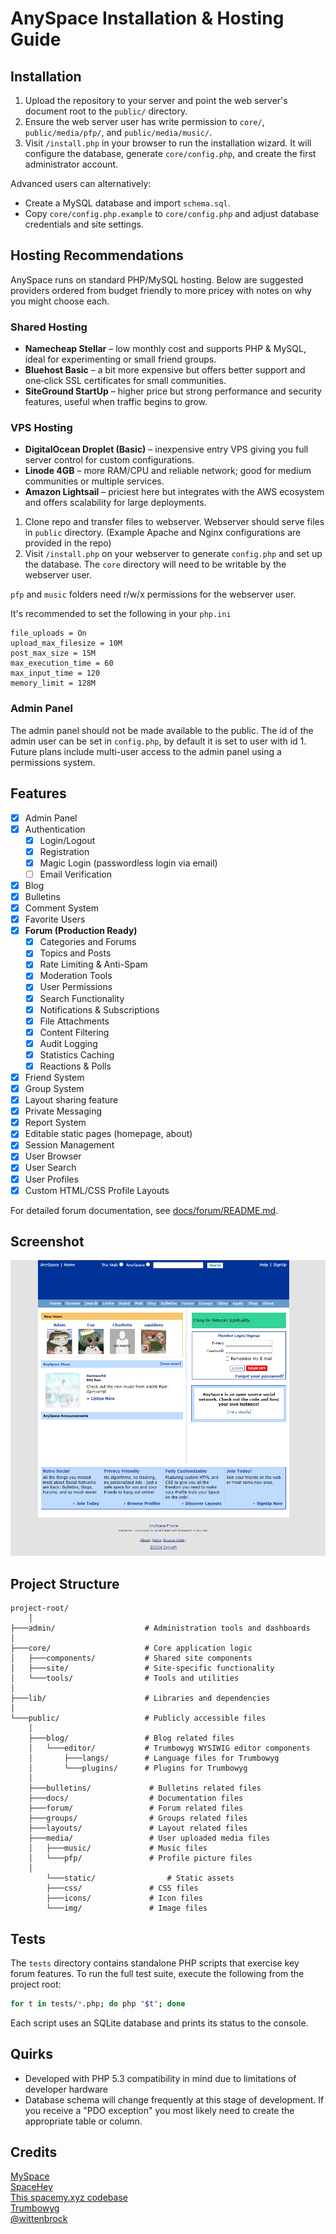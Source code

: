 # AnySpace Installation & Hosting Guide

## Installation
1. Upload the repository to your server and point the web server's document root to the `public/` directory.
2. Ensure the web server user has write permission to `core/`, `public/media/pfp/`, and `public/media/music/`.
3. Visit `/install.php` in your browser to run the installation wizard. It will configure the database, generate `core/config.php`, and create the first administrator account.

Advanced users can alternatively:
- Create a MySQL database and import `schema.sql`.
- Copy `core/config.php.example` to `core/config.php` and adjust database credentials and site settings.

## Hosting Recommendations
AnySpace runs on standard PHP/MySQL hosting. Below are suggested providers ordered from budget friendly to more pricey with notes on why you might choose each.

### Shared Hosting
- **Namecheap Stellar** – low monthly cost and supports PHP & MySQL, ideal for experimenting or small friend groups.
- **Bluehost Basic** – a bit more expensive but offers better support and one‑click SSL certificates for small communities.
- **SiteGround StartUp** – higher price but strong performance and security features, useful when traffic begins to grow.

### VPS Hosting
- **DigitalOcean Droplet (Basic)** – inexpensive entry VPS giving you full server control for custom configurations.
- **Linode 4GB** – more RAM/CPU and reliable network; good for medium communities or multiple services.
- **Amazon Lightsail** – priciest here but integrates with the AWS ecosystem and offers scalability for large deployments.

1. Clone repo and transfer files to webserver. Webserver should serve files in `public` directory. (Example Apache and Nginx configurations are provided in the repo)
2. Visit `/install.php` on your webserver to generate `config.php` and set up the database. The `core` directory will need to be writable by the webserver user.

`pfp` and `music` folders need r/w/x permissions for the webserver user. 

It's recommended to set the following in your `php.ini`

```
file_uploads = On
upload_max_filesize = 10M
post_max_size = 15M
max_execution_time = 60
max_input_time = 120
memory_limit = 128M
```

### Admin Panel
The admin panel should not be made available to the public. The id of the admin user can be set in `config.php`, by
default it is set to user with id 1. Future plans include multi-user access to the admin panel using a permissions
system.  

## Features

- [x] Admin Panel
- [x] Authentication
  - [x] Login/Logout
  - [x] Registration
  - [x] Magic Login (passwordless login via email)
  - [ ] Email Verification
- [x] Blog
- [x] Bulletins
- [x] Comment System
- [x] Favorite Users
- [x] **Forum (Production Ready)**
  - [x] Categories and Forums
  - [x] Topics and Posts
  - [x] Rate Limiting & Anti-Spam
  - [x] Moderation Tools
  - [x] User Permissions
  - [x] Search Functionality
  - [x] Notifications & Subscriptions
  - [x] File Attachments
  - [x] Content Filtering
  - [x] Audit Logging
  - [x] Statistics Caching
  - [x] Reactions & Polls
- [x] Friend System
- [x] Group System
- [x] Layout sharing feature
- [x] Private Messaging
- [x] Report System
- [x] Editable static pages (homepage, about)
- [x] Session Management
- [x] User Browser
- [x] User Search
- [x] User Profiles
- [x] Custom HTML/CSS Profile Layouts

For detailed forum documentation, see [docs/forum/README.md](docs/forum/README.md).

## Screenshot

![screenshot](public/docs/screenshot.png)

## Project Structure

```
project-root/
    │
├───admin/                    # Administration tools and dashboards
│
├───core/                     # Core application logic
│   ├───components/           # Shared site components
│   ├───site/                 # Site-specific functionality
│   └───tools/                # Tools and utilities
│
├───lib/                      # Libraries and dependencies
│
└───public/                   # Publicly accessible files
    │
    ├───blog/                 # Blog related files
    │   └───editor/           # Trumbowyg WYSIWIG editor components
    │       ├───langs/        # Language files for Trumbowyg
    │       └───plugins/      # Plugins for Trumbowyg 
    │
    ├───bulletins/             # Bulletins related files
    ├───docs/                  # Documentation files
    ├───forum/                 # Forum related files
    ├───groups/                # Groups related files
    ├───layouts/               # Layout related files
    ├───media/                 # User uploaded media files
    │   ├───music/             # Music files
    │   └───pfp/               # Profile picture files
    │
        └───static/                # Static assets
        ├───css/               # CSS files
        ├───icons/             # Icon files
        └───img/               # Image files

```

## Tests

The `tests` directory contains standalone PHP scripts that exercise key forum
features. To run the full test suite, execute the following from the project
root:

```bash
for t in tests/*.php; do php "$t"; done
```

Each script uses an SQLite database and prints its status to the console.

## Quirks
- Developed with PHP 5.3 compatibility in mind due to limitations of developer hardware
- Database schema will change frequently at this stage of development. If you receive a "PDO exception" you most likely need to create the appropriate  table or column.

## Credits

[MySpace](myspace.com) <br>
[SpaceHey](spacehey.com) <br>
[This spacemy.xyz codebase](https://github.com/Ahe4d/spacemy.xyz) <br>
[Trumbowyg](https://github.com/Alex-D/Trumbowyg)<br>
[@wittenbrock](https://github.com/wittenbrock/toms-myspace-page) 
